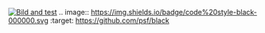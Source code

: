 [![Bild and test](https://github.com/LadyginaElena/Luma_automation/actions/workflows/luma.yml/badge.svg)](https://github.com/LadyginaElena/Luma_automation/actions/workflows/luma.yml)
.. image:: https://img.shields.io/badge/code%20style-black-000000.svg
    :target: https://github.com/psf/black
